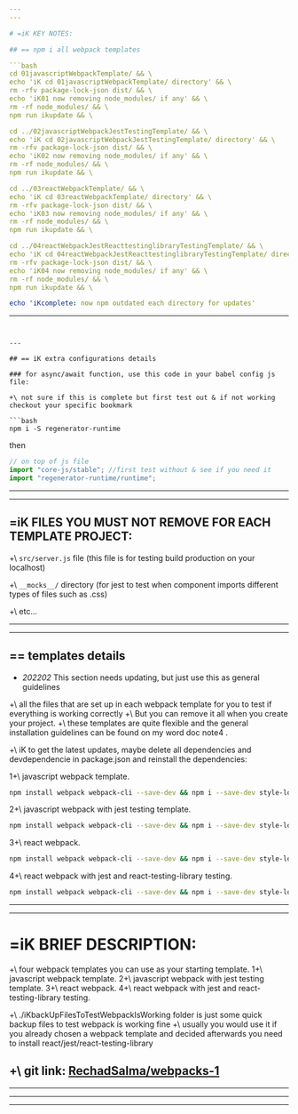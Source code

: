 ```yaml
---
---

# =iK KEY NOTES:

## == npm i all webpack templates

```bash
cd 01javascriptWebpackTemplate/ && \
echo 'iK cd 01javascriptWebpackTemplate/ directory' && \
rm -rfv package-lock-json dist/ && \
echo 'iK01 now removing node_modules/ if any' && \
rm -rf node_modules/ && \
npm run ikupdate && \

cd ../02javascriptWebpackJestTestingTemplate/ && \
echo 'iK cd 02javascriptWebpackJestTestingTemplate/ directory' && \
rm -rfv package-lock-json dist/ && \
echo 'iK02 now removing node_modules/ if any' && \
rm -rf node_modules/ && \
npm run ikupdate && \

cd ../03reactWebpackTemplate/ && \
echo 'iK cd 03reactWebpackTemplate/ directory' && \
rm -rfv package-lock-json dist/ && \
echo 'iK03 now removing node_modules/ if any' && \
rm -rf node_modules/ && \
npm run ikupdate && \

cd ../04reactWebpackJestReacttestinglibraryTestingTemplate/ && \
echo 'iK cd 04reactWebpackJestReacttestinglibraryTestingTemplate/ directory' && \
rm -rfv package-lock-json dist/ && \
echo 'iK04 now removing node_modules/ if any' && \
rm -rf node_modules/ && \
npm run ikupdate && \

echo 'iKcomplete: now npm outdated each directory for updates'
```

---
```


---

## == iK extra configurations details

### for async/await function, use this code in your babel config js file:

+\ not sure if this is complete but first test out & if not working checkout your specific bookmark

```bash
npm i -S regenerator-runtime
```

then

```javascript
// on top of js file
import "core-js/stable"; //first test without & see if you need it
import "regenerator-runtime/runtime";
```

---

---

## =iK FILES YOU MUST NOT REMOVE FOR EACH TEMPLATE PROJECT:

+\ `src/server.js` file (this file is for testing build production on your localhost)

+\ `__mocks__/` directory (for jest to test when component imports different types of files such as .css)

+\ etc...

---

---

## == templates details

- _202202_ This section needs updating, but just use this as general guidelines

+\ all the files that are set up in each webpack template for you to test if everything is working correctly
+\ But you can remove it all when you create your project.
+\ these templates are quite flexible and the general installation guidelines can be found on my word doc note4 .

+\ iK to get the latest updates, maybe delete all dependencies and devdependencie in package.json and reinstall the dependencies:

1+\ javascript webpack template.

```bash
npm install webpack webpack-cli --save-dev && npm i --save-dev style-loader css-loader && npm i eslint --save-dev && npm install --save-dev babel-loader @babel/core @babel/preset-env && npm install --save-dev mini-css-extract-plugin && npm install css-minimizer-webpack-plugin --save-dev && npm install --save-dev html-webpack-plugin && npm install handlebars-loader --save-dev && npm install handlebars --save && npm install webpack-dev-server --save-dev
```

2+\ javascript webpack with jest testing template.

```bash
npm install webpack webpack-cli --save-dev && npm i --save-dev style-loader css-loader && npm i eslint --save-dev && npm install --save-dev babel-loader @babel/core @babel/preset-env && npm install --save-dev mini-css-extract-plugin && npm install css-minimizer-webpack-plugin --save-dev && npm install --save-dev html-webpack-plugin && npm install handlebars-loader --save-dev && npm install handlebars --save && npm install webpack-dev-server --save-dev && npm install --save-dev jest
```

3+\ react webpack.

```bash
npm install webpack webpack-cli --save-dev && npm i --save-dev style-loader css-loader && npm i eslint --save-dev && npm install --save-dev babel-loader @babel/core @babel/preset-env && npm install --save-dev mini-css-extract-plugin && npm install css-minimizer-webpack-plugin --save-dev && npm install --save-dev html-webpack-plugin && npm install handlebars-loader --save-dev && npm install handlebars --save && npm install webpack-dev-server --save-dev && npm install react react-dom && npm install --save-dev @babel/preset-react
```

4+\ react webpack with jest and react-testing-library testing.

```bash
npm install webpack webpack-cli --save-dev && npm i --save-dev style-loader css-loader && npm i eslint --save-dev && npm install --save-dev babel-loader @babel/core @babel/preset-env && npm install --save-dev mini-css-extract-plugin && npm install css-minimizer-webpack-plugin --save-dev && npm install --save-dev html-webpack-plugin && npm install handlebars-loader --save-dev && npm install handlebars --save && npm install webpack-dev-server --save-dev && npm install react react-dom && npm install --save-dev @babel/preset-react && npm install --save-dev jest && npm install --save-dev @testing-library/react
```

---

---

# =iK BRIEF DESCRIPTION:

+\ four webpack templates you can use as your starting template.
1+\ javascript webpack template.
2+\ javascript webpack with jest testing template.
3+\ react webpack.
4+\ react webpack with jest and react-testing-library testing.

+\ ./iKbackUpFilesToTestWebpackIsWorking folder is just some quick backup files to test webpack is working fine
+\ usually you would use it if you already chosen a webpack template and decided afterwards you need to install react/jest/react-testing-library

## +\ git link: [RechadSalma/webpacks-1](https://github.com/RechadSalma/webpacks-1-iKboil.git)

---

---

---
